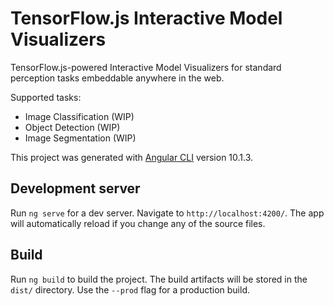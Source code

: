 # TensorFlow.js Interactive Model Visualizers

TensorFlow.js-powered Interactive Model Visualizers for standard perception tasks
embeddable anywhere in the web.

Supported tasks:
* Image Classification (WIP)
* Object Detection (WIP)
* Image Segmentation (WIP)

This project was generated with [Angular CLI](https://github.com/angular/angular-cli) version 10.1.3.

## Development server

Run `ng serve` for a dev server. Navigate to `http://localhost:4200/`. The app will automatically reload if you change any of the source files.

## Build

Run `ng build` to build the project. The build artifacts will be stored in the `dist/` directory. Use the `--prod` flag for a production build.
